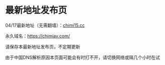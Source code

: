 # 最新地址发布页


04/17最新地址（无需翻墙）：[chimi15.cc](https://chimi15.cc/)

永久域名：https://chimiav.com/ 

请保存本最新地址发布页，不定期更新

由于中国DNS解析原因本页面可能会有时打不开，请切换网络或隔几个小时在试